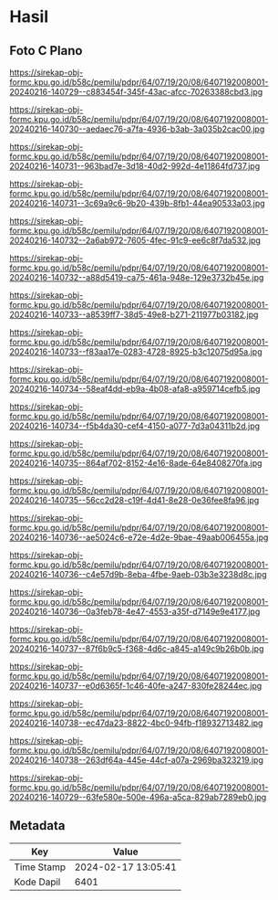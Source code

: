 # Hasil

## Foto C Plano

https://sirekap-obj-formc.kpu.go.id/b58c/pemilu/pdpr/64/07/19/20/08/6407192008001-20240216-140729--c883454f-345f-43ac-afcc-70263388cbd3.jpg

https://sirekap-obj-formc.kpu.go.id/b58c/pemilu/pdpr/64/07/19/20/08/6407192008001-20240216-140730--aedaec76-a7fa-4936-b3ab-3a035b2cac00.jpg

https://sirekap-obj-formc.kpu.go.id/b58c/pemilu/pdpr/64/07/19/20/08/6407192008001-20240216-140731--963bad7e-3d18-40d2-992d-4e11864fd737.jpg

https://sirekap-obj-formc.kpu.go.id/b58c/pemilu/pdpr/64/07/19/20/08/6407192008001-20240216-140731--3c69a9c6-9b20-439b-8fb1-44ea90533a03.jpg

https://sirekap-obj-formc.kpu.go.id/b58c/pemilu/pdpr/64/07/19/20/08/6407192008001-20240216-140732--2a6ab972-7605-4fec-91c9-ee6c8f7da532.jpg

https://sirekap-obj-formc.kpu.go.id/b58c/pemilu/pdpr/64/07/19/20/08/6407192008001-20240216-140732--a88d5419-ca75-461a-948e-129e3732b45e.jpg

https://sirekap-obj-formc.kpu.go.id/b58c/pemilu/pdpr/64/07/19/20/08/6407192008001-20240216-140733--a8539ff7-38d5-49e8-b271-211977b03182.jpg

https://sirekap-obj-formc.kpu.go.id/b58c/pemilu/pdpr/64/07/19/20/08/6407192008001-20240216-140733--f83aa17e-0283-4728-8925-b3c12075d95a.jpg

https://sirekap-obj-formc.kpu.go.id/b58c/pemilu/pdpr/64/07/19/20/08/6407192008001-20240216-140734--58eaf4dd-eb9a-4b08-afa8-a959714cefb5.jpg

https://sirekap-obj-formc.kpu.go.id/b58c/pemilu/pdpr/64/07/19/20/08/6407192008001-20240216-140734--f5b4da30-cef4-4150-a077-7d3a04311b2d.jpg

https://sirekap-obj-formc.kpu.go.id/b58c/pemilu/pdpr/64/07/19/20/08/6407192008001-20240216-140735--864af702-8152-4e16-8ade-64e8408270fa.jpg

https://sirekap-obj-formc.kpu.go.id/b58c/pemilu/pdpr/64/07/19/20/08/6407192008001-20240216-140735--56cc2d28-c19f-4d41-8e28-0e36fee8fa96.jpg

https://sirekap-obj-formc.kpu.go.id/b58c/pemilu/pdpr/64/07/19/20/08/6407192008001-20240216-140736--ae5024c6-e72e-4d2e-9bae-49aab006455a.jpg

https://sirekap-obj-formc.kpu.go.id/b58c/pemilu/pdpr/64/07/19/20/08/6407192008001-20240216-140736--c4e57d9b-8eba-4fbe-9aeb-03b3e3238d8c.jpg

https://sirekap-obj-formc.kpu.go.id/b58c/pemilu/pdpr/64/07/19/20/08/6407192008001-20240216-140736--0a3feb78-4e47-4553-a35f-d7149e9e4177.jpg

https://sirekap-obj-formc.kpu.go.id/b58c/pemilu/pdpr/64/07/19/20/08/6407192008001-20240216-140737--87f6b9c5-f368-4d6c-a845-a149c9b26b0b.jpg

https://sirekap-obj-formc.kpu.go.id/b58c/pemilu/pdpr/64/07/19/20/08/6407192008001-20240216-140737--e0d6365f-1c46-40fe-a247-830fe28244ec.jpg

https://sirekap-obj-formc.kpu.go.id/b58c/pemilu/pdpr/64/07/19/20/08/6407192008001-20240216-140738--ec47da23-8822-4bc0-94fb-f18932713482.jpg

https://sirekap-obj-formc.kpu.go.id/b58c/pemilu/pdpr/64/07/19/20/08/6407192008001-20240216-140738--263df64a-445e-44cf-a07a-2969ba323219.jpg

https://sirekap-obj-formc.kpu.go.id/b58c/pemilu/pdpr/64/07/19/20/08/6407192008001-20240216-140729--63fe580e-500e-496a-a5ca-829ab7289eb0.jpg


## Metadata

| Key        | Value               |
| ---------- | ------------------- |
| Time Stamp | 2024-02-17 13:05:41 |
| Kode Dapil | 6401                |



